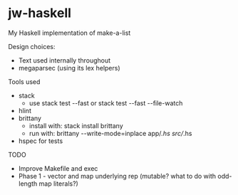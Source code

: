 # jw-haskell

My Haskell implementation of make-a-list

Design choices:

* Text used internally throughout
* megaparsec (using its lex helpers)


Tools used

* stack
  + use stack test --fast or stack test --fast --file-watch
* hlint
* brittany
  + install with: stack install brittany
  + run with: brittany --write-mode=inplace app/*.hs src/*.hs
* hspec for tests

TODO

* Improve Makefile and exec
* Phase 1 - vector and map underlying rep (mutable? what to do with odd-length map literals?)
